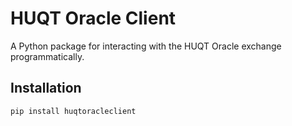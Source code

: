 # HUQT Oracle Client

A Python package for interacting with the HUQT Oracle exchange programmatically.

## Installation

```bash
pip install huqtoracleclient